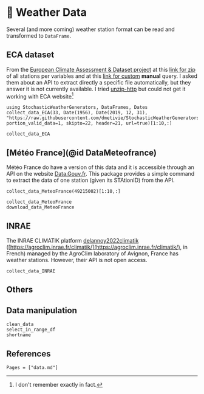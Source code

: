 # 📅 Weather Data

Several (and more coming) weather station format can be read and transformed to `DataFrame`.

## ECA dataset

From the [European Climate Assessment & Dataset project](https://www.ecad.eu/) at this [link for zip](https://www.ecad.eu/dailydata/predefinedseries.php) of all stations per variables and at this [link for custom](https://www.ecad.eu/dailydata/customquery.php) **manual** query.
I asked them about an API to extract directly a specific file automatically, but they answer it is not currently available.
I tried [unzip-http](https://github.com/saulpw/unzip-http) but could not get it working with ECA website[^1]

[^1]: I don't remember exactly in fact.

````@example data
using StochasticWeatherGenerators, DataFrames, Dates
collect_data_ECA(33, Date(1956), Date(2019, 12, 31), "https://raw.githubusercontent.com/dmetivie/StochasticWeatherGenerators.jl/master/weather_files/ECA_blend_rr/RR_", portion_valid_data=1, skipto=22, header=21, url=true)[1:10,:]
````

```@docs
collect_data_ECA
```

## [Météo France](@id DataMeteofrance)

Météo France do have a version of this data and it is accessible through an API on the website [Data.Gouv.fr](https://www.data.gouv.fr/en/datasets/).
This package provides a simple command to extract the data of one station (given its STAtionID) from the API.

````@example data
collect_data_MeteoFrance(49215002)[1:10,:]
````

```@docs
collect_data_MeteoFrance 
download_data_MeteoFrance 
```

## INRAE

The INRAE CLIMATIK platform [delannoy2022climatik](@cite) ([https://agroclim.inrae.fr/climatik/](https://agroclim.inrae.fr/climatik/), in French) managed by the AgroClim laboratory of Avignon, France has weather stations. However, their API is not open access.

```@docs
collect_data_INRAE
```

## Others

## Data manipulation

```@docs
clean_data 
select_in_range_df
shortname
```

## References

```@bibliography
Pages = ["data.md"]
```
